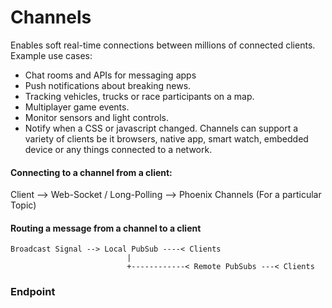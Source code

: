 # Channels
Enables soft real-time connections between millions of connected clients. Example use cases:
* Chat rooms and APIs for messaging apps
* Push notifications about breaking news.
* Tracking vehicles, trucks or race participants on a map.
* Multiplayer game events.
* Monitor sensors and light controls.
* Notify when a CSS or javascript changed.
Channels can support a variety of clients be it browsers, native app, smart watch, embedded device or any things connected to a network.

#### Connecting to a channel from a client:
Client --> Web-Socket / Long-Polling --> Phoenix Channels (For a particular Topic)

#### Routing a message from a channel to a client
```
Broadcast Signal --> Local PubSub ----< Clients
                          |
                          +------------< Remote PubSubs ---< Clients
```

### Endpoint


